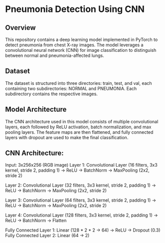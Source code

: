 # Pneumonia Detection Using CNN

## Overview

This repository contains a deep learning model implemented in PyTorch to detect pneumonia from chest X-ray images. The model leverages a convolutional neural network (CNN) for image classification to distinguish between normal and pneumonia-affected lungs.

## Dataset

The dataset is structured into three directories: train, test, and val, each containing two subdirectories: NORMAL and PNEUMONIA. Each subdirectory contains the respective images.

## Model Architecture

The CNN architecture used in this model consists of multiple convolutional layers, each followed by ReLU activation, batch normalization, and max pooling layers. The feature maps are then flattened, and fully connected layers with dropout are used to make the final classification.

## CNN Architecture:
Input: 3x256x256 (RGB image)
Layer 1: Convolutional Layer (16 filters, 3x3 kernel, stride 2, padding 1) -> ReLU -> BatchNorm -> MaxPooling (2x2, stride 2)

Layer 2: Convolutional Layer (32 filters, 3x3 kernel, stride 2, padding 1) -> ReLU -> BatchNorm -> MaxPooling (2x2, stride 2)

Layer 3: Convolutional Layer (64 filters, 3x3 kernel, stride 2, padding 1) -> ReLU -> BatchNorm -> MaxPooling (2x2, stride 2)

Layer 4: Convolutional Layer (128 filters, 3x3 kernel, stride 2, padding 1) -> ReLU -> BatchNorm -> Flatten

Fully Connected Layer 1: Linear (128 * 2 * 2 -> 64) -> ReLU -> Dropout (0.3)
Fully Connected Layer 2: Linear (64 -> 2)

